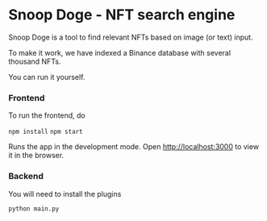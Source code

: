 # Snoop Doge - NFT search engine 

Snoop Doge is a tool to find relevant NFTs based on image (or text) input.

To make it work, we have indexed a Binance database with several thousand NFTs.

You can run it yourself.

### Frontend

To run the frontend, do

`npm install`
`npm start`

Runs the app in the development mode. Open [http://localhost:3000](http://localhost:3000) to view it in the browser.

### Backend

You will need to install the plugins

`python main.py`
